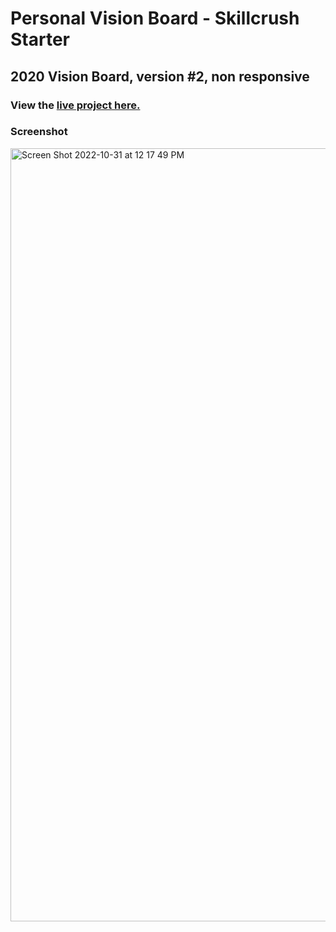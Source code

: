 # Personal Vision Board - Skillcrush Starter
## 2020 Vision Board, version #2, non responsive
### View the [live project here.](https://kirstendarling.github.io/Personal-Vision-Board-Skillcrush-Starter/)

### Screenshot

<img width="1237" alt="Screen Shot 2022-10-31 at 12 17 49 PM" src="https://user-images.githubusercontent.com/54489152/199080758-04db019f-884e-4e5b-8c1c-b5753c9395ab.png">
